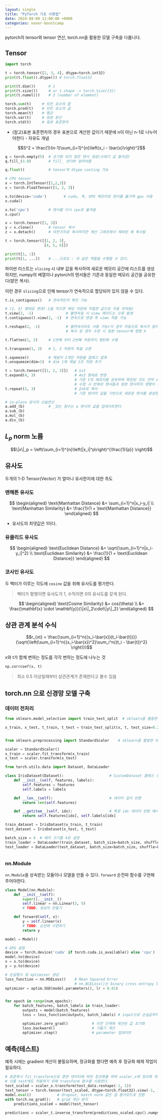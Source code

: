 ```yaml
---
layout: single
title: "PyTorch 기초 사용법"
date: 2024-08-09 11:00:00 +0900
categories: naver-boostcamp
---
```


pytorch의 tensor와 tensor 연산, torch.nn을 활용한 모델 구축을 다룹니다.

## Tensor

```python
import torch

t = torch.tensor([2, 3, 4], dtype=torch.int32)
print(t.float().dtype()) # torch.float32

print(t.dim())      # 1
print(t.size())     # or t.shape -> torch.Size([3])
print(t.numel())    # 3 (number of element)

torch.sum(t)     # 모든 요소의 합
torch.prod(t)    # 모든 요소의 곱
torch.mean(t)    # 평균
torch.var(t)     # 표본 분산
torch.std(t)     # 표본 표준편차

```

- (참고)표본 표준편차의 경우 표본으로 계산한 값이기 때문에 n이 아닌 n-1로 나누어야한다 - 자유도 개념

$$S^2 = \frac{1}{n-1}\sum_{i=1}^{n}\left(x_i - \bar{x}\right)^2$$

```python
q = torch.empty(5)  # 초기화 되지 않은 텐서 생성(쓰레기 값 들어감)
q.fill_(3.0)        # fill_ 언더바 넣어야함

q.float()           # tensor의 dtype casting 가능

# CPU tensor
x = torch.IntTensor([1,2,3])
x = torch.FloatTensor([1, 2, 3])

x.to(device='cuda')        # cuda, 즉, GPU 메모리로 텐서를 옮기며 gpu 사용
x.cuda()

x.to('cpu')         # 텐서를 다시 cpu로 옮겨옴
x.cpu()

x = torch.tensor([1, 3])
y = x.clone()       # tensor 복사
z = x.detach()      # 마찬가지로 복사하지만 계산 그래프에서 제외된 채 복사됨

t = torch.tensor([[1, 2, 3],
                  [4, 5, 6]])

print(t[1, :])
print(t[1, ...])    # ...으로도 : 과 같은 역할을 수행할 수 있다.
```

파이썬 리스트는 `slicing` 시 내부 값을 복사하여 새로운 메모리 공간에 리스트를 생성하지만, numpy의 배열이나 pytorch의 텐서들은 기존과 동일한 메모리 공간을 공유한다(얕은 복사).

이런 경우 `slicing`으로 인해 tensor가 연속적으로 할당되어 있지 않을 수 있다.

```python
t.is_contiguous()   # 연속적인지 확인 가능

# (2, X) 형태로 변경(-1을 적으면 해당 차원에 적절한 값으로 자동 부여됨)
t.view(2, -1)               # 불연속일 시 view 메서드는 오류 발생
t.contiguous().view(2, -1)  # 연속으로 변경 후 view 적용 가능

t.reshape(2, -1)            # 불연속이라도 사용 가능(이 경우 자동으로 복사가 일어남)
                            # 복사 된 경우 수정 시 원본 tensor에 영향 X

t.flatten(1, 2)     # 1번째 부터 2번째 차원까지 평탄화 수행

t.transpose(1, 2)   # 1, 2 차원의 축을 교환

t.squeeze()         # 채널이 1개인 차원을 없애고 압축
t.unsqueeze(dim=1)  # dim 1에 채널 1인 차원 추가

t = torch.tensor([[1, 2, 3]])   # 1x3
t.expand(4, 3)                  # 4x3 형태로 변경
                                # 기존 t의 메모리를 공유하며 확장된 것도 전부 view이다
                                # 수정 시 반복된 텐서들과 원본 텐서까지 영향이 간다
t.repeat(2, 3)                  # 2x9로 복사
                                # 기존 텐서의 값을 기반으로 새로운 텐서를 생성한다

# in-place 방식의 산술연산
a.add_(b)           # _있는 함수는 a 텐서의 값을 업데이트한다
a.sub_(b)
a.mul_(b)
a.div_(b)
```

## $L_p$ norm 노름

$$\|x\|_p = \left(\sum_{i=1}^{n}\left(|x_i|^p\right)^{\frac{1}{p}} \right)$$

## 유사도

두개의 1-D Tensor(Vector) 가 얼마나 유사한지에 대한 측도

### 맨해튼 유사도

$$
\begin{aligned}
\text{Manhattan Distance} &= \sum_{i=1}^n|x_i-y_i| \\
\text{Manhattan Similarity} &= \frac{1}{1 + \text{Manhattan Distance}}
\end{aligned}
$$

- 유사도의 최댓값은 1이다.

### 유클리드 유사도

$$
\begin{aligned}
\text{Euclidean Distance} &= \sqrt{\sum_{i=1}^n|x_i-y_i|^2} \\
\text{Euclidean Similarity} &= \frac{1}{1 + \text{Euclidean Distance}}
\end{aligned}
$$

### 코사인 유사도

두 벡터가 이루는 각도에 `cosine` 값을 취해 유사도를 평가한다.

> 벡터가 평행이면 유사도가 1, 수직이면 0의 유사도를 갖게 된다.

$$
\begin{aligned}
\text{Cosine Similarity} &= cos(\theta) \\
    &= \frac{\mathbf{x} \cdot \mathbf{y}}{\|x\|_2\cdot\|y\|_2}
\end{aligned}
$$

## 상관 관계 분석 수식

$$r_{xt} = \frac{\sum_{i=1}^n{(x_i-\bar{x})(t_i-\bar{t})}}{\sqrt{\left(\sum_{i=1}^n{(x_i-\bar{x})^2}\sum_i^n{(t_i - \bar{t})^2} \right)}}$$

x와 t가 함께 변하는 정도를 각각 변하는 정도에 나누는 것

```python
np.corrcoef(x, t)
```

> 최소 0.5 이상일때부터 상관관계가 존재한다고 볼수 있음

## torch.nn 으로 신경망 모델 구축

### 데이터 전처리

```python
from sklearn.model_selection import train_test_split  # sklearn을 활용한 데이터 분할

x_train, x_test, t_train, t_test = train_test_split(x, t, test_size=0.2, random_state=42)


from sklearn.preprocessing import StandardScaler    # sklearn을 활용한 데이터 표준화

scaler = StandardScaler()
x_train = scaler.fit_transform(x_train)
x_test = scaler.transform(x_test)

from torch.utils.data import Dataset, DataLoader

class IrisDataset(Dataset):                     # CustomDataset 클래스 생성 가능
    def __init__(self, features, labels):
        self.features = features
        self.labels = labels

    def __len__(self):                          # 데이터 길이 반환
        return len(self.features)

    def __getitem__(self, idx):                 # 특정 idx 데이터 반환 메서드까지 오버라이딩 필수
        return self.features[idx], self.labels[idx]

train_dataset = IrisDataset(x_train, t_train)
test_dataset = IrisDataset(x_test, t_test)

batch_size = 4  # 배치 크기를 4로 설정
train_loader = DataLoader(train_dataset, batch_size=batch_size, shuffle=True)
test_loader = DataLoader(test_dataset, batch_size=batch_size, shuffle=False)
```

```python

```

### nn.Module

`nn.Module`을 상속받는 모듈이나 모델을 만들 수 있다. `forward` 순전파 함수를 구현해주어야한다.

```python
class Model(nn.Module):
    def __init__(self):
        super().__init__()
        self.linear = nn.Linear(3, 5)
        # TODO: 생성자 만들기

    def forward(self, x):
        y = self.linear(x)
        # TODO: 순전파 구현하기
        return y

model = Model()

# GPU 설정
device = torch.device('cuda' if torch.cuda.is_available() else 'cpu')
model.to(device)
x = x.to(device)
y = y.to(device)

# 손실함수 및 optimizer 생성
loss_function = nn.MSELoss()    # Mean Squared Error
                                # nn.BCELoss()는 binary cross entropy loss
optimizer = optim.SGD(model.parameters(), lr = 0.01)


for epoch in range(num_epochs):
    for batch_features, batch_labels in train_loader:
        outputs = model(batch_features)
        loss = loss_function(outputs, batch_labels) # input으로 손실값까지 계산

        optimizer.zero_grad()           # 이전 단계에 계산된 값 초기화
        loss.backward()                 # 기울기 계산
        optimizer.step()                # parameter 업데이트
```

## 예측(테스트)

예측 시에는 gradient 계산이 불필요하며, 정규화를 했다면 예측 후 정규화 해제 작업이 필요하다.

```python
# 표준화시 fit_transform으로 훈련 데이터에 따라 정규화를 하며 scaler_x에 정규화 파라미터를 저장하였다.
# 이를 test에도 적용하기 위해 transform 함수를 사용한다.
test_scaled = scaler_x.transform(test_data.reshape(-1, 1))
test_tensor = torch.tensor(test_scaled, dtype=torch.float32).view(-1, 1).to(device)
model.eval()            # dropout, batch norm 같은 걸 평가모드로 전환
with torch.no_grad():   # grad 계산 방지
    predictions_scaled = model(test_tensor)

predictions = scaler_t.inverse_transform(predictions_scaled.cpu().numpy())
```
